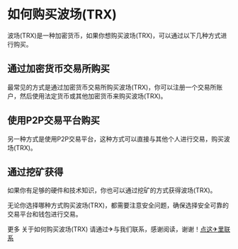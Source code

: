 # 如何购买波场(TRX)

波场(TRX)是一种加密货币，如果你想购买波场(TRX)，可以通过以下几种方式进行购买。

## 通过加密货币交易所购买

最常见的方式是通过加密货币交易所购买波场(TRX)，你可以注册一个交易所账户，然后使用法定货币或其他加密货币来购买波场(TRX)。

## 使用P2P交易平台购买

另一种方式是使用P2P交易平台，这种方式可以直接与其他个人进行交易，购买波场(TRX)。

## 通过挖矿获得

如果你有足够的硬件和技术知识，你也可以通过挖矿的方式获得波场(TRX)。

无论你选择哪种方式购买波场(TRX)，都需要注意安全问题，确保选择安全可靠的交易平台和钱包进行交易。

更多 关于如何购买波场(TRX) 请通过✈与我们联系，感谢阅读，谢谢！[点这✈里联系](https://b.k02.cc)